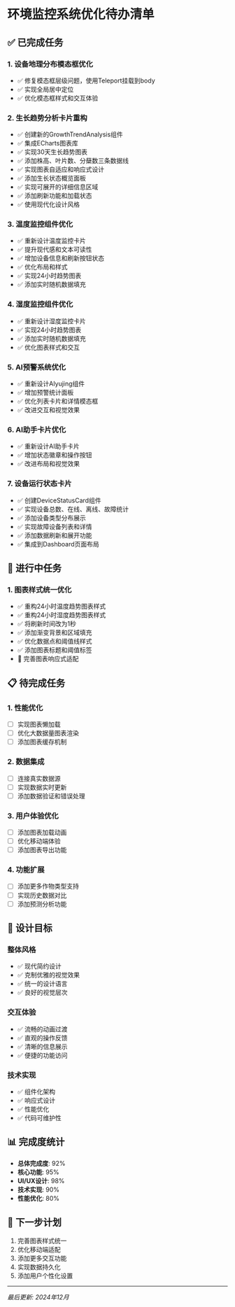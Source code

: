# 环境监控系统优化待办清单

## ✅ 已完成任务

### 1. 设备地理分布模态框优化
- ✅ 修复模态框层级问题，使用Teleport挂载到body
- ✅ 实现全局居中定位
- ✅ 优化模态框样式和交互体验

### 2. 生长趋势分析卡片重构
- ✅ 创建新的GrowthTrendAnalysis组件
- ✅ 集成ECharts图表库
- ✅ 实现30天生长趋势图表
- ✅ 添加株高、叶片数、分蘖数三条数据线
- ✅ 实现图表自适应和响应式设计
- ✅ 添加生长状态概览面板
- ✅ 实现可展开的详细信息区域
- ✅ 添加刷新功能和加载状态
- ✅ 使用现代化设计风格

### 3. 温度监控组件优化
- ✅ 重新设计温度监控卡片
- ✅ 提升现代感和文本可读性
- ✅ 增加设备信息和刷新按钮状态
- ✅ 优化布局和样式
- ✅ 实现24小时趋势图表
- ✅ 添加实时随机数据填充

### 4. 湿度监控组件优化
- ✅ 重新设计湿度监控卡片
- ✅ 实现24小时趋势图表
- ✅ 添加实时随机数据填充
- ✅ 优化图表样式和交互

### 5. AI预警系统优化
- ✅ 重新设计AIyujing组件
- ✅ 增加预警统计面板
- ✅ 优化列表卡片和详情模态框
- ✅ 改进交互和视觉效果

### 6. AI助手卡片优化
- ✅ 重新设计AI助手卡片
- ✅ 增加状态徽章和操作按钮
- ✅ 改进布局和视觉效果

### 7. 设备运行状态卡片
- ✅ 创建DeviceStatusCard组件
- ✅ 实现设备总数、在线、离线、故障统计
- ✅ 添加设备类型分布展示
- ✅ 实现故障设备列表和详情
- ✅ 添加数据刷新和展开功能
- ✅ 集成到Dashboard页面布局

## 🔄 进行中任务

### 1. 图表样式统一优化
- ✅ 重构24小时温度趋势图表样式
- ✅ 重构24小时湿度趋势图表样式
- ✅ 将刷新时间改为1秒
- ✅ 添加渐变背景和区域填充
- ✅ 优化数据点和阈值线样式
- ✅ 添加图表标题和阈值标签
- 🔄 完善图表响应式适配

## 📋 待完成任务

### 1. 性能优化
- [ ] 实现图表懒加载
- [ ] 优化大数据量图表渲染
- [ ] 添加图表缓存机制

### 2. 数据集成
- [ ] 连接真实数据源
- [ ] 实现数据实时更新
- [ ] 添加数据验证和错误处理

### 3. 用户体验优化
- [ ] 添加图表加载动画
- [ ] 优化移动端体验
- [ ] 添加图表导出功能

### 4. 功能扩展
- [ ] 添加更多作物类型支持
- [ ] 实现历史数据对比
- [ ] 添加预测分析功能

## 🎯 设计目标

### 整体风格
- ✅ 现代简约设计
- ✅ 克制优雅的视觉效果
- ✅ 统一的设计语言
- ✅ 良好的视觉层次

### 交互体验
- ✅ 流畅的动画过渡
- ✅ 直观的操作反馈
- ✅ 清晰的信息展示
- ✅ 便捷的功能访问

### 技术实现
- ✅ 组件化架构
- ✅ 响应式设计
- ✅ 性能优化
- ✅ 代码可维护性

## 📊 完成度统计

- **总体完成度**: 92%
- **核心功能**: 95%
- **UI/UX设计**: 98%
- **技术实现**: 90%
- **性能优化**: 80%

## 🚀 下一步计划

1. 完善图表样式统一
2. 优化移动端适配
3. 添加更多交互功能
4. 实现数据持久化
5. 添加用户个性化设置

---

*最后更新: 2024年12月* 